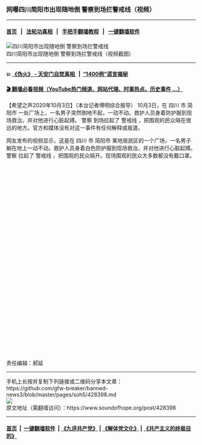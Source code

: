### 网曝四川简阳市出现随地倒  警察到场拦警戒线（视频）
------------------------

#### [首页](https://github.com/gfw-breaker/banned-news3/blob/master/README.md) &nbsp;&nbsp;|&nbsp;&nbsp; [法轮功真相](https://github.com/begood0513/basic/blob/master/README.md)  &nbsp;&nbsp;|&nbsp;&nbsp; [手把手翻墙教程](https://github.com/gfw-breaker/guides/wiki)  &nbsp;&nbsp;|&nbsp;&nbsp; [一键翻墙软件](https://github.com/gfw-breaker/nogfw/blob/master/README.md)  



<div><img alt="四川简阳市出现随地倒  警察到场拦警戒线" src="https://img.soundofhope.org/2020-10/wuhanfeiyan_2020-10-03_1-1601728164244.jpg"/>
<br/><figcaption class="caption">
 四川简阳市出现随地倒  警察到场拦警戒线（视频截图）
</figcaption></div><hr/>

#### 💥 [《伪火》 - 天安门自焚真相 ](http://158.247.195.190:10000/videos/blog/weihuo.html)&nbsp; |&nbsp; [“1400例”谎言揭秘  ](http://158.247.195.190:10000/videos/blog/jiexi1400.html)

#### [ 🎬  翻墙必看视频（YouTube热门频道、网站代理、时事热点、历史事件 ...）](https://github.com/gfw-breaker/links/blob/master/banned.md)

<div><div class="Content__Wrapper sc-1bvya0-0 grZQxZ">
 <p class="meta-top">
  <span class="meta">
   【希望之声2020年10月3日】（本台记者傅明综合报导）
  </span>
  10月3日，在
  <ok href="/term/6507">
   四川
  </ok>
  市
  <ok href="/term/389638">
   简阳市
  </ok>
  一处广场上，一名男子突然倒地不起，一动不动。救护人员身着防护服到现场救治，并对他进行心脏起搏。
  <ok href="/term/11232">
   警察
  </ok>
  到场拉起了
  <ok href="/term/173129">
   警戒线
  </ok>
  ，把围观的民众隔在很远的地方。官方和媒体没有对这一事件有任何解释或报道。
 </p>
 <p>
  网友发布的视频显示，这是在
  <ok href="/term/6507">
   四川
  </ok>
  市
  <ok href="/term/389638">
   简阳市
  </ok>
  某地居民区的一个广场，一名男子躺在地上一动不动。救护人员身着白色防护服到现场救治，并对他进行心脏起搏。
  <ok href="/term/11232">
   警察
  </ok>
  拉起了
  <ok href="/term/173129">
   警戒线
  </ok>
  ，把围观的民众隔开。现场围观的民众大多数都没有戴口罩。
 </p>
 <div class="soh-embed">
  <div class="soh-embed-inner">
   <div class="iframely-embed" style="max-width: 550px;">
    <div class="iframely-responsive" style="padding-bottom: 100%;">
    </div>
   </div>
  </div>
 </div>
 <p class="meta-btm">
  责任编辑：郝延
 </p>
</div>
</div>
<hr/>
手机上长按并复制下列链接或二维码分享本文章：<br/>
https://github.com/gfw-breaker/banned-news3/blob/master/pages/soh5/428398.md <br/>
<a href='https://github.com/gfw-breaker/banned-news3/blob/master/pages/soh5/428398.md'><img src='https://github.com/gfw-breaker/banned-news3/blob/master/pages/soh5/428398.md.png'/></a> <br/>
原文地址（需翻墙访问）：https://www.soundofhope.org/post/428398


------------------------
#### [首页](https://github.com/gfw-breaker/banned-news3/blob/master/README.md) &nbsp;|&nbsp; [一键翻墙软件](https://github.com/gfw-breaker/nogfw/blob/master/README.md) &nbsp;| [《九评共产党》](https://github.com/gfw-breaker/9ping.md/blob/master/README.md#九评之一评共产党是什么) | [《解体党文化》](https://github.com/gfw-breaker/jtdwh.md/blob/master/README.md) | [《共产主义的终极目的》](https://github.com/gfw-breaker/gczydzjmd.md/blob/master/README.md)


<img src='http://gfw-breaker.win/banned-news3/pages/soh5/428398.md' width='0px' height='0px'/>